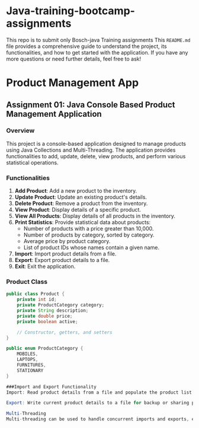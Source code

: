 # Java-training-bootcamp-assignments
This repo is to submit only Bosch-java Training assignments
This `README.md` file provides a comprehensive guide to understand the project, its functionalities, and how to get started with the application. If you have any more questions or need further details, feel free to ask!

# Product Management App

## Assignment 01: Java Console Based Product Management Application

### Overview
This project is a console-based application designed to manage products using Java Collections and Multi-Threading. The application provides functionalities to add, update, delete, view products, and perform various statistical operations.

### Functionalities
1. **Add Product**: Add a new product to the inventory.
2. **Update Product**: Update an existing product's details.
3. **Delete Product**: Remove a product from the inventory.
4. **View Product**: Display details of a specific product.
5. **View All Products**: Display details of all products in the inventory.
6. **Print Statistics**: Provide statistical data about products:
   - Number of products with a price greater than 10,000.
   - Number of products by category, sorted by category.
   - Average price by product category.
   - List of product IDs whose names contain a given name.
7. **Import**: Import product details from a file.
8. **Export**: Export product details to a file.
9. **Exit**: Exit the application.

### Product Class
```java
public class Product {
    private int id;
    private ProductCategory category;
    private String description;
    private double price;
    private boolean active;

    // Constructor, getters, and setters
}

public enum ProductCategory {
    MOBILES,
    LAPTOPS,
    FURNITURES,
    STATIONARY
}

###Import and Export Functionality
Import: Read product details from a file and populate the product list.

Export: Write current product details to a file for backup or sharing purposes.

Multi-Threading
Multi-threading can be used to handle concurrent imports and exports, ensuring the application remains responsive during these operations.

